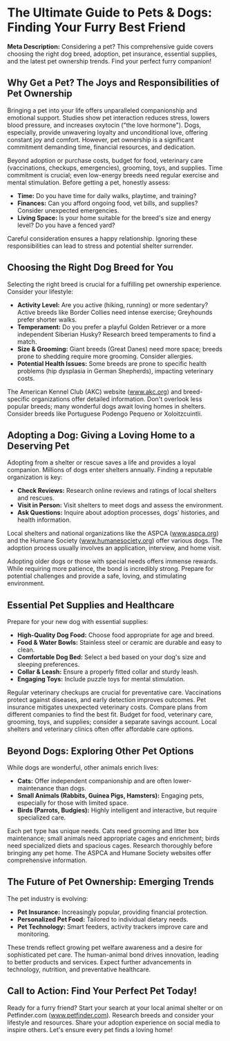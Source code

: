 # The Ultimate Guide to Pets & Dogs: Finding Your Furry Best Friend

**Meta Description:**  Considering a pet? This comprehensive guide covers choosing the right dog breed, adoption, pet insurance, essential supplies, and the latest pet ownership trends. Find your perfect furry companion!


## Why Get a Pet? The Joys and Responsibilities of Pet Ownership

Bringing a pet into your life offers unparalleled companionship and emotional support. Studies show pet interaction reduces stress, lowers blood pressure, and increases oxytocin ("the love hormone"). Dogs, especially, provide unwavering loyalty and unconditional love, offering constant joy and comfort.  However, pet ownership is a significant commitment demanding time, financial resources, and dedication.

Beyond adoption or purchase costs, budget for food, veterinary care (vaccinations, checkups, emergencies), grooming, toys, and supplies.  Time commitment is crucial; even low-energy breeds need regular exercise and mental stimulation.  Before getting a pet, honestly assess:

* **Time:** Do you have time for daily walks, playtime, and training?
* **Finances:** Can you afford ongoing food, vet bills, and supplies?  Consider unexpected emergencies.
* **Living Space:** Is your home suitable for the breed's size and energy level?  Do you have a fenced yard?

Careful consideration ensures a happy relationship. Ignoring these responsibilities can lead to stress and potential shelter surrender.


## Choosing the Right Dog Breed for You

Selecting the right breed is crucial for a fulfilling pet ownership experience. Consider your lifestyle:

* **Activity Level:** Are you active (hiking, running) or more sedentary?  Active breeds like Border Collies need intense exercise; Greyhounds prefer shorter walks.
* **Temperament:** Do you prefer a playful Golden Retriever or a more independent Siberian Husky? Research breed temperaments to find a match.
* **Size & Grooming:**  Giant breeds (Great Danes) need more space; breeds prone to shedding require more grooming. Consider allergies.
* **Potential Health Issues:** Some breeds are prone to specific health problems (hip dysplasia in German Shepherds), impacting veterinary costs.

The American Kennel Club (AKC) website (www.akc.org) and breed-specific organizations offer detailed information. Don't overlook less popular breeds; many wonderful dogs await loving homes in shelters. Consider breeds like Portuguese Podengo Pequeno or Xoloitzcuintli.


## Adopting a Dog: Giving a Loving Home to a Deserving Pet

Adopting from a shelter or rescue saves a life and provides a loyal companion. Millions of dogs enter shelters annually.  Finding a reputable organization is key:

* **Check Reviews:** Research online reviews and ratings of local shelters and rescues.
* **Visit in Person:** Visit shelters to meet dogs and assess the environment.
* **Ask Questions:** Inquire about adoption processes, dogs' histories, and health information.

Local shelters and national organizations like the ASPCA (www.aspca.org) and the Humane Society (www.humanesociety.org) offer various dogs. The adoption process usually involves an application, interview, and home visit.

Adopting older dogs or those with special needs offers immense rewards.  While requiring more patience, the bond is incredibly strong.  Prepare for potential challenges and provide a safe, loving, and stimulating environment.


## Essential Pet Supplies and Healthcare

Prepare for your new dog with essential supplies:

* **High-Quality Dog Food:** Choose food appropriate for age and breed.
* **Food & Water Bowls:** Stainless steel or ceramic are durable and easy to clean.
* **Comfortable Dog Bed:**  Select a bed based on your dog's size and sleeping preferences.
* **Collar & Leash:**  Ensure a properly fitted collar and sturdy leash.
* **Engaging Toys:** Include puzzle toys for mental stimulation.

Regular veterinary checkups are crucial for preventative care. Vaccinations protect against diseases, and early detection improves outcomes. Pet insurance mitigates unexpected veterinary costs. Compare plans from different companies to find the best fit. Budget for food, veterinary care, grooming, toys, and supplies; consider a separate savings account.  Local shelters and veterinary clinics often offer affordable care options.


## Beyond Dogs: Exploring Other Pet Options

While dogs are wonderful, other animals enrich lives:

* **Cats:** Offer independent companionship and are often lower-maintenance than dogs.
* **Small Animals (Rabbits, Guinea Pigs, Hamsters):** Engaging pets, especially for those with limited space.
* **Birds (Parrots, Budgies):** Highly intelligent and interactive, but require specialized care.

Each pet type has unique needs. Cats need grooming and litter box maintenance; small animals need appropriate cages and enrichment; birds need specialized diets and spacious cages. Research thoroughly before bringing any pet home. The ASPCA and Humane Society websites offer comprehensive information.


## The Future of Pet Ownership: Emerging Trends

The pet industry is evolving:

* **Pet Insurance:** Increasingly popular, providing financial protection.
* **Personalized Pet Food:** Tailored to individual dietary needs.
* **Pet Technology:** Smart feeders, activity trackers improve care and monitoring.

These trends reflect growing pet welfare awareness and a desire for sophisticated pet care.  The human-animal bond drives innovation, leading to better products and services.  Expect further advancements in technology, nutrition, and preventative healthcare.


## Call to Action: Find Your Perfect Pet Today!

Ready for a furry friend? Start your search at your local animal shelter or on Petfinder.com (www.petfinder.com). Research breeds and consider your lifestyle and resources. Share your adoption experience on social media to inspire others. Let's ensure every pet finds a loving home!